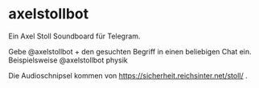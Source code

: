 # axelstollbot
Ein Axel Stoll Soundboard für Telegram.

Gebe @axelstollbot + den gesuchten Begriff in einen beliebigen Chat ein. Beispielsweise @axelstollbot physik

Die Audioschnipsel kommen von https://sicherheit.reichsinter.net/stoll/ .
